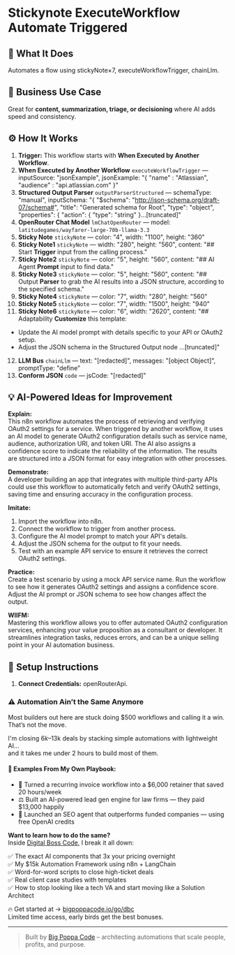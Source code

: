 # Stickynote ExecuteWorkflow Automate Triggered
## 🚀 What It Does
Automates a flow using stickyNote×7, executeWorkflowTrigger, chainLlm.

## 💼 Business Use Case
Great for **content, summarization, triage, or decisioning** where AI adds speed and consistency.

## ⚙️ How It Works
1. **Trigger:** This workflow starts with **When Executed by Another Workflow**.
2. **When Executed by Another Workflow** `executeWorkflowTrigger` — inputSource: "jsonExample", jsonExample: "{
  "name" : "Atlassian",
  "audience" : "api.atlassian.com"
}"
3. **Structured Output Parser** `outputParserStructured` — schemaType: "manual", inputSchema: "{
  "$schema": "http://json-schema.org/draft-07/schema#",
  "title": "Generated schema for Root",
  "type": "object",
  "properties": {
    "action": {
      "type": "string"
    }…[truncated]"
4. **OpenRouter Chat Model** `lmChatOpenRouter` — model: `latitudegames/wayfarer-large-70b-llama-3.3`
5. **Sticky Note** `stickyNote` — color: "4", width: "1100", height: "360"
6. **Sticky Note1** `stickyNote` — width: "280", height: "560", content: "## Start
**Trigger** input from the calling process."
7. **Sticky Note2** `stickyNote` — color: "5", height: "560", content: "## AI Agent
**Prompt** input to find data."
8. **Sticky Note3** `stickyNote` — color: "5", height: "560", content: "## Output
**Parser** to grab the AI results into a JSON structure, according to the specified schema."
9. **Sticky Note4** `stickyNote` — color: "7", width: "280", height: "560"
10. **Sticky Note5** `stickyNote` — color: "7", width: "1500", height: "940"
11. **Sticky Note6** `stickyNote` — color: "6", width: "2620", content: "## Adaptability
**Customize** this template:
* Update the AI model prompt with details specific to your API or OAuth2 setup.
* Adjust the JSON schema in the Structured Output node …[truncated]"
12. **LLM Bus** `chainLlm` — text: "[redacted]", messages: "[object Object]", promptType: "define"
13. **Conform JSON** `code` — jsCode: "[redacted]"

## 💡 AI-Powered Ideas for Improvement
**Explain:**  
This n8n workflow automates the process of retrieving and verifying OAuth2 settings for a service. When triggered by another workflow, it uses an AI model to generate OAuth2 configuration details such as service name, audience, authorization URI, and token URI. The AI also assigns a confidence score to indicate the reliability of the information. The results are structured into a JSON format for easy integration with other processes.

**Demonstrate:**  
A developer building an app that integrates with multiple third-party APIs could use this workflow to automatically fetch and verify OAuth2 settings, saving time and ensuring accuracy in the configuration process.

**Imitate:**  
1. Import the workflow into n8n.  
2. Connect the workflow to trigger from another process.  
3. Configure the AI model prompt to match your API's details.  
4. Adjust the JSON schema for the output to fit your needs.  
5. Test with an example API service to ensure it retrieves the correct OAuth2 settings.

**Practice:**  
Create a test scenario by using a mock API service name. Run the workflow to see how it generates OAuth2 settings and assigns a confidence score. Adjust the AI prompt or JSON schema to see how changes affect the output.

**WIIFM:**  
Mastering this workflow allows you to offer automated OAuth2 configuration services, enhancing your value proposition as a consultant or developer. It streamlines integration tasks, reduces errors, and can be a unique selling point in your AI automation business.

## 🔧 Setup Instructions
1. **Connect Credentials:** openRouterApi.

### ⚠️ Automation Ain’t the Same Anymore

Most builders out here are stuck doing $500 workflows and calling it a win.  
That’s not the move.  

I'm closing $6k–$13k deals by stacking simple automations with lightweight AI...  
and it takes me under 2 hours to build most of them.

#### 🧠 Examples From My Own Playbook:
- 🔁 Turned a recurring invoice workflow into a $6,000 retainer that saved 20 hours/week  
- ⚖️ Built an AI-powered lead gen engine for law firms — they paid $13,000 happily  
- 🚀 Launched an SEO agent that outperforms funded companies — using free OpenAI credits  

**Want to learn how to do the same?**  
Inside [Digital Boss Code](https://bigpoppacode.io/go/dbc), I break it all down:

✅ The exact AI components that 3x your pricing overnight  
✅ My $15k Automation Framework using n8n + LangChain  
✅ Word-for-word scripts to close high-ticket deals  
✅ Real client case studies with templates  
✅ How to stop looking like a tech VA and start moving like a Solution Architect  

🔥 Get started at → [bigpoppacode.io/go/dbc](https://bigpoppacode.io/go/dbc)  
Limited time access, early birds get the best bonuses.

---
> Built by [Big Poppa Code](https://bigpoppacode.io) – architecting automations that scale people, profits, and purpose.
